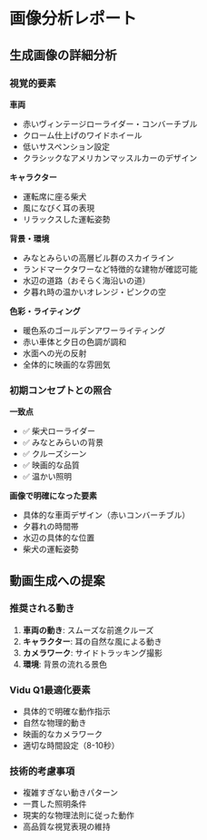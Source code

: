 # 画像分析レポート

## 生成画像の詳細分析

### 視覚的要素

**車両**
- 赤いヴィンテージローライダー・コンバーチブル
- クローム仕上げのワイドホイール
- 低いサスペンション設定
- クラシックなアメリカンマッスルカーのデザイン

**キャラクター**
- 運転席に座る柴犬
- 風になびく耳の表現
- リラックスした運転姿勢

**背景・環境**
- みなとみらいの高層ビル群のスカイライン
- ランドマークタワーなど特徴的な建物が確認可能
- 水辺の道路（おそらく海沿いの道）
- 夕暮れ時の温かいオレンジ・ピンクの空

**色彩・ライティング**
- 暖色系のゴールデンアワーライティング
- 赤い車体と夕日の色調が調和
- 水面への光の反射
- 全体的に映画的な雰囲気

### 初期コンセプトとの照合

**一致点**
- ✅ 柴犬ローライダー
- ✅ みなとみらいの背景
- ✅ クルーズシーン
- ✅ 映画的な品質
- ✅ 温かい照明

**画像で明確になった要素**
- 具体的な車両デザイン（赤いコンバーチブル）
- 夕暮れの時間帯
- 水辺の具体的な位置
- 柴犬の運転姿勢

## 動画生成への提案

### 推奨される動き
1. **車両の動き**: スムーズな前進クルーズ
2. **キャラクター**: 耳の自然な風による動き
3. **カメラワーク**: サイドトラッキング撮影
4. **環境**: 背景の流れる景色

### Vidu Q1最適化要素
- 具体的で明確な動作指示
- 自然な物理的動き
- 映画的なカメラワーク
- 適切な時間設定（8-10秒）

### 技術的考慮事項
- 複雑すぎない動きパターン
- 一貫した照明条件
- 現実的な物理法則に従った動作
- 高品質な視覚表現の維持